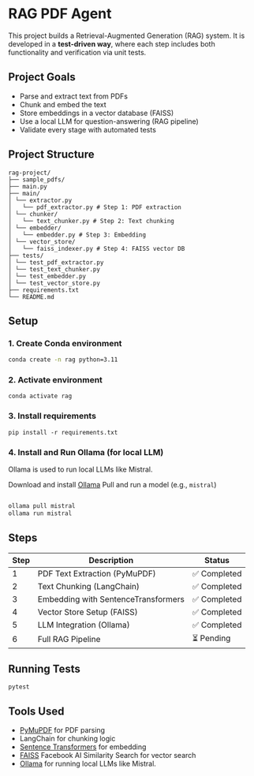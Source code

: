 # RAG PDF Agent

This project builds a Retrieval-Augmented Generation (RAG) system. It is developed in a **test-driven way**, where each step includes both functionality and verification via unit tests.



## Project Goals

- Parse and extract text from PDFs
- Chunk and embed the text
- Store embeddings in a vector database (FAISS)
- Use a local LLM for question-answering (RAG pipeline)
- Validate every stage with automated tests



## Project Structure

```
rag-project/
├── sample_pdfs/
├── main.py
├── main/
│ └── extractor.py
│   └── pdf_extractor.py # Step 1: PDF extraction
│ └── chunker/
│   └── text_chunker.py # Step 2: Text chunking
│ └── embedder/
│   └── embedder.py # Step 3: Embedding
│ └── vector_store/
│   └── faiss_indexer.py # Step 4: FAISS vector DB
├── tests/
│ └── test_pdf_extractor.py
│ └── test_text_chunker.py
│ └── test_embedder.py
│ └── test_vector_store.py
├── requirements.txt
└── README.md
```

## Setup

### 1. Create Conda environment

```bash
conda create -n rag python=3.11
```


### 2. Activate environment

`conda activate rag`

### 3. Install requirements

`pip install -r requirements.txt`


### 4. Install and Run Ollama (for local LLM)
Ollama is used to run local LLMs like Mistral.

Download and install [Ollama](https://ollama.com)
Pull and run a model (e.g., `mistral`)

```bash

ollama pull mistral
ollama run mistral
```


## Steps

| Step | Description                         | Status          |
| ---- | ----------------------------------- | --------------  | 
| 1    | PDF Text Extraction (PyMuPDF)       | ✅ Completed    |
| 2    | Text Chunking (LangChain)           | ✅ Completed    |
| 3    | Embedding with SentenceTransformers | ✅ Completed    |
| 4    | Vector Store Setup (FAISS)          | ✅ Completed    |
| 5    | LLM Integration (Ollama)            | ✅ Completed    |
| 6    | Full RAG Pipeline                   | ⏳ Pending      |


## Running Tests

`pytest`

## Tools Used

- [PyMuPDF](https://pymupdf.readthedocs.io/en/latest/) for PDF parsing
- LangChain for chunking logic
- [Sentence Transformers](https://www.sbert.net/) for embedding
- [FAISS](https://github.com/facebookresearch/faiss) Facebook AI Similarity Search for vector search
- [Ollama](https://ollama.com/) for running local LLMs like Mistral.
